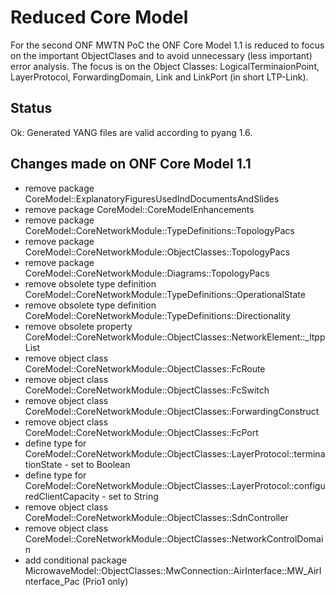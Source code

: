 # Reduced Core Model  
For the second ONF MWTN PoC the ONF Core Model 1.1 is reduced to focus on the important ObjectClases and to avoid unnecessary (less important) error analysis.
The focus is on the Object Classes: LogicalTerminaionPoint, LayerProtocol, ForwardingDomain, Link and LinkPort (in short LTP-Link).

## Status
Ok: Generated YANG files are valid according to pyang 1.6.

## Changes made on ONF Core Model 1.1
- remove package CoreModel::ExplanatoryFiguresUsedIndDocumentsAndSlides
- remove package CoreModel::CoreModelEnhancements
- remove package CoreModel::CoreNetworkModule::TypeDefinitions::TopologyPacs
- remove package CoreModel::CoreNetworkModule::ObjectClasses::TopologyPacs
- remove package CoreModel::CoreNetworkModule::Diagrams::TopologyPacs
- remove obsolete type definition CoreModel::CoreNetworkModule::TypeDefinitions::OperationalState
- remove obsolete type definition CoreModel::CoreNetworkModule::TypeDefinitions::Directionality
- remove obsolete property CoreModel::CoreNetworkModule::ObjectClasses::NetworkElement::_ltppList
- remove object class CoreModel::CoreNetworkModule::ObjectClasses::FcRoute
- remove object class CoreModel::CoreNetworkModule::ObjectClasses::FcSwitch
- remove object class CoreModel::CoreNetworkModule::ObjectClasses::ForwardingConstruct
- remove object class CoreModel::CoreNetworkModule::ObjectClasses::FcPort
- define type for CoreModel::CoreNetworkModule::ObjectClasses::LayerProtocol::terminationState - set to Boolean
- define type for CoreModel::CoreNetworkModule::ObjectClasses::LayerProtocol::configuredClientCapacity - set to String
- remove object class CoreModel::CoreNetworkModule::ObjectClasses::SdnController
- remove object class CoreModel::CoreNetworkModule::ObjectClasses::NetworkControlDomain
- add conditional package MicrowaveModel::ObjectClasses::MwConnection::AirInterface::MW_AirInterface_Pac (Prio1 only)